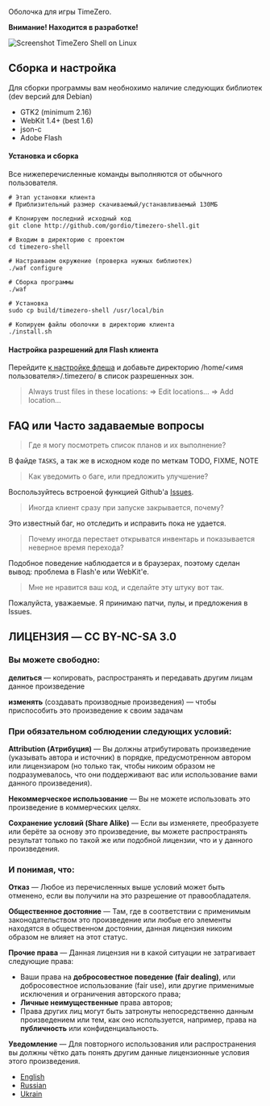 Оболочка для игры TimeZero.

**Внимание! Находится в разработке!**

![Screenshot TimeZero Shell on Linux](http://ompldr.org/vZXRldA/timezero-shell.jpg)


Сборка и настройка
------------------
Для сборки программы вам необнохимо наличие следующих библиотек (dev версий для Debian)

 - GTK2 (minimum 2.16)
 - WebKit 1.4+ (best 1.6)
 - json-c
 - Adobe Flash

#### Установка и сборка
Все нижеперечисленные команды выполняются от обычного пользователя.

	# Этап установки клиента
	# Приблизительный размер скачиваемый/устанавливаемый 130МБ
	
	# Клонируем последний исходный код
	git clone http://github.com/gordio/timezero-shell.git
	
	# Входим в директорию с проектом
	cd timezero-shell
	
	# Настраиваем окружение (проверка нужных библиотек)
	./waf configure
	
	# Сборка программы
	./waf
	
	# Установка
	sudo cp build/timezero-shell /usr/local/bin

	# Копируем файлы оболочки в директорию клиента
	./install.sh


#### Настройка разрешений для Flash клиента
Перейдите [к настройке флеша](http://www.macromedia.com/support/documentation/en/flashplayer/help/settings_manager04.html) и добавьте директорию /home/<имя пользователя>/.timezero/ в список разрешенных зон.

> Always trust files in these locations: => Edit locations... => Add location...


FAQ или Часто задаваемые вопросы
--------------------------------

> Где я могу посмотреть список планов и их выполнение?

В файде `TASKS`, а так же в исходном коде по меткам TODO, FIXME, NOTE


> Как уведомить о баге, или предложить улучшение?

Воспользуйтесь встроеной функцией Github'а [Issues](https://github.com/gordio/timezero-shell/issues).


> Иногда клиент сразу при запуске закрывается, почему?

Это известный баг, но отследить и исправить пока не удается.


> Почему иногда перестает открыватся инвентарь и показывается неверное время перехода?

Подобное поведение наблюдается и в браузерах, поэтому сделан вывод: проблема в Flash'е или WebKit'e.


> Мне не нравится ваш код, и сделайте эту штуку вот так.

Пожалуйста, уважаемые. Я принимаю патчи, пулы, и предложения в Issues.



ЛИЦЕНЗИЯ — CC BY-NC-SA 3.0
--------------------------

### Вы можете свободно:

**делиться** — копировать, распространять и передавать другим лицам данное произведение

**изменять** (создавать производные произведения) — чтобы приспособить это произведение к своим задачам


### При обязательном соблюдении следующих условий:

**Attribution (Атрибуция)** — Вы должны атрибутировать произведение (указывать автора и источник) в порядке, предусмотренном автором или лицензиаром (но только так, чтобы никоим образом не подразумевалось, что они поддерживают вас или использование вами данного произведения).

**Некоммерческое использование** — Вы не можете использовать это произведение в коммерческих целях.

**Сохранение условий (Share Alike)** — Если вы изменяете, преобразуете или берёте за основу это произведение, вы можете распространять результат только по такой же или подобной лицензии, что и у данного произведения.

### И понимая, что:

**Отказ** — Любое из перечисленных выше условий может быть отменено, если вы получили на это разрешение от правообладателя.

**Общественное достояние** — Там, где в соответствии с применимым законодательством это произведение или любые его элементы находятся в общественном достоянии, данная лицензия никоим образом не влияет на этот статус.

**Прочие права** — Данная лицензия ни в какой ситуации не затрагивает следующие права:
 - Ваши права на **добросовестное поведение (fair dealing)**, или добросовестное использование (fair use), или другие применимые исключения и ограничения авторского права;
 - **Личные неимущественные** права авторов;
 - Права других лиц могут быть затронуты непосредственно данным произведением или тем, как оно используется, например, права на **публичность** или конфиденциальность.

**Уведомление** — Для повторного использования или распространения вы должны чётко дать понять другим данные лицензионные условия этого произведения.

- [English](http://creativecommons.org/licenses/by-nc-sa/3.0/)
- [Russian](http://creativecommons.org/licenses/by-nc-sa/3.0/deed.ru)
- [Ukrain](http://creativecommons.org/licenses/by-nc-sa/3.0/deed.uk)
